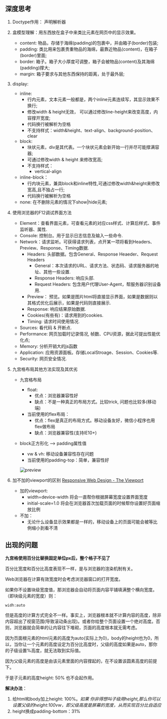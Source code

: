 ## 深度思考

1. Doctype作用： 声明解析器

2. 盒模型理解：用东西放在盒子中来类比元素在网页中的显示效果。

   - content: 物品，存储于海绵(padding)的包裹中，并由箱子(border)包装;
   - padding: 类比用来包裹贵重物品的海绵，最靠近物品(content)，在箱子(border)里面;
   - border: 箱子。箱子大小厚度可调整，箱子会被物品(content)及其海绵(padding)撑大;
   - margin: 箱子要求与其他东西保持的距离，处于最外层;

3. display:

   - inline:
     - 行内元素，文本元素一般都是，两个inline元素连续写，其显示效果不换行;
     - 修改width & height无效， 可以通过修改line-height来改变高度，内容撑开宽度;
     - 代码换行被解析为空格
     - 不支持样式：width&height、text-align、background-position、clear
   - block:
     - 块状元素，div是其代表。一个块状元素会新开始一行并尽可能撑满容器;
     - 可通过修改width & height 来修改宽高;
     - 不支持样式：
       - vertical-align
   - inline-block：
     - 行内块元素，兼具block和inline特性,可通过修改width&height来修改宽高,且不独占一行;
     - 代码换行被解析为空格
   - none: 在不删除元素的情况下show|hide元素;

4. 使用浏览器的F12调试界面方法 

   - Element：查看界面元素，可查看元素的对应css样式、计算后样式、事件监听器、属性.
   - Console: 控制台。用于显示日志信息及输入一些命令.
   - Network：请求监听。可获得请求列表，点开某一项将看到Headers、Preview、Response、Timing数据.
     - Headers: 头部数据。包含General、Response Heaeder、Request Headers
       - General：本次请求的URL、请求方法、状态码、请求服务器的地址、其他一些设置.
       - Response Headers: 响应头部.
       - Request Headers: 包含用户代理User-Agent，帮服务器识别设备用.
     - Preview： 预览。如果是图片html将直接显示界面，如果是数据则以其格式优化后展示，如果是代码则直接展示.
     - Response: 响应结果原始数据.
     - Cookies(有些有)：请求用到的cookies.
     - Timing: 请求时间使用情况.
   - Sources: 看代码 & 开断点.
   - Performance: 网页加载时记录情况, 帧数、CPU资源，据此可提出性能优化点;
   - Memory: 分析开销大的js函数
   - Application: 应用资源面板。存储LocalStroage、Session、Cookies等.
   - Security: 网页安全情况.

5. 九宫格布局其他方法实现及其优劣

   - 九宫格布局 

     - float:
       - 优点：浏览器兼容性好
       - 缺点：不是一种真正的布局方式。比较trick, 问题也比较多(移动端)
     - 当前使用的flex布局：
       - 优点：flex是真正的布局方式。移动设备友好，微信小程序也用flex做布局
       - 缺点：浏览器兼容性(支持IE10+)

   - block正方形化 ——> padding属性值

     - vw & vh: 移动设备兼容性存在问题
     - 当前使用的padding-top：简单，兼容性好

     ![preview](https://pic1.zhimg.com/v2-2aad5844a817dd2c04a6e3643f55a40f_r.jpg?source=1940ef5c)

6. 加不加<meta>的viewport的区别 [Responsive Web Design - The Viewport](https://www.w3schools.com/css/css_rwd_viewport.asp)

   - 加<meta>的viewport:
     - width=device-width 将会一直帮你根据屏幕宽度设置界面宽度
     - initial-scale=1.0 将会在浏览器首次加载页面的时候帮你设置好页面缩放比例
   - 不加：
     - 无论什么设备显示效果都是一样的，移动设备上的页面可能会被等比例缩小到看不清





## 出现的问题

**九宫格使用百分比替换固定单位px后，整个格子不见了**

百分比宽度和百分比高度表现不一样，是与浏览器的渲染机制有关。

Web浏览器在计算有效宽度时会考虑浏览器窗口的打开宽度。

如果你不设置块级宽度值，那浏览器会自动将页面内容平铺填满整个横向宽度。（即块级元素的宽度）则：

```
widh:auto
```

但是高度的计算方式完全不一样。事实上，浏览器根本就不计算内容的高度，除非内容超出了视窗范围(导致滚动条出现)。或者你给整个页面设置一个绝对高度。否则，浏览器就会简单的让内容往下堆砌，页面的高度根本就无需考虑。

因为页面根元素的html元素的高度为auto(实际上为0)，body的height也为0，所以，当你让一个元素的高度设定为百分比高度时，父级的高度如果是auto，那你的子级设置%高度，就无法取到实际值。

因为父级元素的高度是由该元素里面的内容撑起的，在不设置该圆素高度的前提下。

于是子元素的高度height: 50% 也不会起作用。

**解决办法**：

1. 给html和body加上height: 100%。*如果 你非得想叫子级用height,那么你可以设置父级的height:100vw，即父级高度是屏幕的宽度，从而实现百分比自适应*
2. height换成padding-bottom：31%





